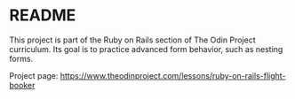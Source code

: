 # README

This project is part of the Ruby on Rails section of The Odin Project
curriculum. Its goal is to practice advanced form behavior, such as nesting
forms.

Project page: https://www.theodinproject.com/lessons/ruby-on-rails-flight-booker
